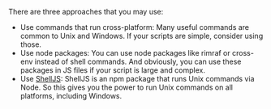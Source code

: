 There are three approaches that you may use:

* Use commands that run cross-platform: Many useful commands are common to Unix and Windows. If your scripts are simple, consider using those.
* Use node packages: You can use node packages like rimraf or cross-env instead of shell commands. And obviously, you can use these packages in JS files if your script is large and complex.
* Use [ShellJS](https://www.npmjs.com/package/shelljs): ShellJS is an npm package that runs Unix commands via Node. So this gives you the power to run Unix commands on all platforms, including Windows.
